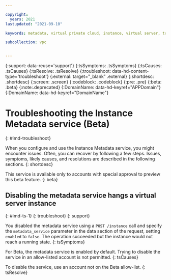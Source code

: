 ```yaml
---

copyright:
  years: 2021
lastupdated: "2021-09-10"

keywords: metadata, virtual private cloud, instance, virtual server, troubleshooting, troubleshoot

subcollection: vpc


---
```


{:support: data-reuse='support'}
{:tsSymptoms: .tsSymptoms}
{:tsCauses: .tsCauses}
{:tsResolve: .tsResolve}
{:troubleshoot: data-hd-content-type='troubleshoot'}
{:external: target="_blank" .external}
{:shortdesc: .shortdesc}
{:screen: .screen}
{:codeblock: .codeblock}
{:pre: .pre}
{:beta: .beta}
{:note:.deprecated}
{:DomainName: data-hd-keyref="APPDomain"}
{:DomainName: data-hd-keyref="DomainName"}

# Troubleshooting the Instance Metadata service (Beta)
{: #imd-troubleshoot}

When you configure and use the Instance Metadata service, you might encounter issues. Often, you can recover by following a few steps. Issues, symptoms, likely causes, and resolutions are described in the following sections.
{: shortdesc}

This service is available only to accounts with special approval to preview this beta feature.
{: beta}

## Disabling the metadata service hangs a virtual server instance
{: #imd-ts-1}
{: troubleshoot}
{: support}

You disabled the metadata service using a `POST /instance` call and specify the `metadata_service` parameter in the data section of the request, setting `enabled` to `false`. The operation succeeded but the instance would not reach a running state.
{: tsSymptoms}

For Beta, the metadata service is enabled by default. Trying to disable the service in an allow-listed account is not permitted.
{: tsCauses}

To disable the service, use an account not on the Beta allow-list.
{: tsResolve}
